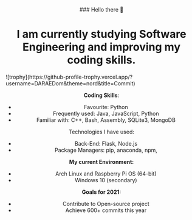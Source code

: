 <div align="center">
### Hello there 👋


# I am currently studying Software Engineering and improving my coding skills.
<div align="left">
![trophy](https://github-profile-trophy.vercel.app/?username=DARAEDom&theme=nord&title=Commit)
  </div>

**Coding Skills**:
- Favourite: Python
- Frequently used: Java, JavaScript, Python
- Familiar with: C++, Bash, Assembly, SQLite3, MongoDB

Technologies I have used:
- Back-End: Flask, Node.js
- Package Managers: pip, anaconda, npm, 

**My current Environment:**
- Arch Linux and Raspberry Pi OS (64-bit)
- Windows 10 (secondary)

**Goals for 2021:**
- Contribute to Open-source project
- Achieve 600+ commits this year
</div>

